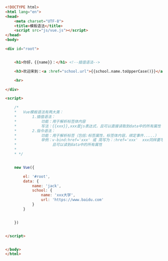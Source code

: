 
<BlogInfo id="358" title="4.模板语法" author="白日梦想猿" pv=0 read_times=0 pre_cost_time="0分44秒" category="vue学习" tag_list="['vue学习']" create_time="2023.01.01 14:10:50" update_time="2023.01.01 14:37:57" />

```html
<!DOCTYPE html>
<html lang="en">
<head>
    <meta charset="UTF-8">
    <title>模板语法</title>
    <script src="js/vue.js"></script>
</head>
<body>

<div id="root">


    <h1>你好，{{name}}：</h1> <!--插值语法-->

    <h3>欢迎来到：<a :href="school.url">{{school.name.toUpperCase()}}</a>学习！</h3> <!--指令语法-->

    <hr>

</div>

<script>

    /*
    *   Vue模板语法有两大类：
    *       1.插值语法：
    *           功能：用于解析标签体内容
    *           写法：{{xxx}},xxx是js表达式，且可以直接读取到data中的所有属性
    *       2.指令语法：
    *           功能：用于解析标签（包括:标签属性，标签体内容，绑定事件.....）
    *           举例：v-bind:href='xxx' 或 简写为：:href='xxx'  xxx同样要写js表达式，
    *                且可以读到data中的所有属性
    *
    * */


    new Vue({

        el: '#root',
        data: {
            name: 'jack',
            school: {
                name: 'xxx大学',
                url: 'https://www.baidu.com'
            }
        }


    })


</script>


</body>
</html>
```
